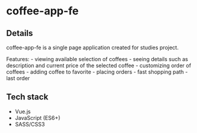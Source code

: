 # coffee-app-fe

## Details
coffee-app-fe is a single page application created for studies project. 

Features:
    - viewing available selection of coffees
    - seeing details such as description and current price of the selected coffee
    - customizing order of coffees
    - adding coffee to favorite
    - placing orders
    - fast shopping path
    - last order


## Tech stack
- Vue.js
- JavaScript (ES6+)
- SASS/CSS3


